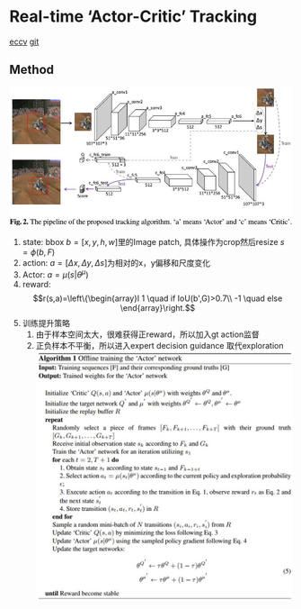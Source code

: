 # Real-time ‘Actor-Critic’ Tracking
[eccv](http://openaccess.thecvf.com/content_ECCV_2018/papers/Boyu_Chen_Real-time_Actor-Critic_Tracking_ECCV_2018_paper.pdf)
[git](https://github.com/bychen515/ACT)

## Method
![act](./.assets/act.jpg)
1. state: bbox $b=[x,y,h,w]$里的Image patch, 具体操作为crop然后resize $s=\phi(b,F)$
2. action: $a=[\Delta x,\Delta y,\Delta s]$为相对的x，y偏移和尺度变化
3. Actor: $a=\mu(s|\theta^\mu)$
4. reward: $$r(s,a)=\left\{\begin{array}l
1 \quad if IoU(b',G)>0.7\\
-1 \quad else
\end{array}\right.$$
4. 训练提升策略
   1. 由于样本空间太大，很难获得正reward，所以加入gt action监督
   2. 正负样本不平衡，所以进入expert decision guidance 取代exploration
![train_act](./.assets/train_act.jpg)
